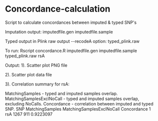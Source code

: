 # Concordance-calculation
Script to calculate concordances between imputed &amp; typed SNP's

</b> Imputation output:
imputedfile.gen
imputedfile.sample

Typed output in Plink raw output --recodeA option:
typed_plink.raw

To run:
Rscript concordance.R imputedfile.gen imputedfile.sample typed_plink.raw rsA

Output:
1). Scatter plot PNG file

2). Scatter plot data file 

3). Correlation summary for rsA:

MatchingSamples - typed and imputed samples overlap.
MatchingSamplesExclNoCall - typed and imputed samples overlap, excluding NoCalls.
Concordance - correlation between imputed and typed SNP.
         SNP MatchingSamples MatchingSamplesExclNoCall Concordance
1 rsA            1267                       911          0.9223097
